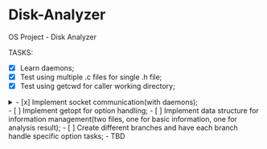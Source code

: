 # Disk-Analyzer
OS Project - Disk Analyzer

TASKS:
- [x] Learn daemons;
- [x] Test using multiple .c files for single .h file;
- [x] Test using getcwd for caller working directory;
<details>
<summary>
- [x] Implement socket communication(with daemons);
</summary>
	- [x] Implement multiple client management;
	- [x] Introduce threads to multiple client management;
</details>
- [ ] Implement getopt for option handling;
- [ ] Implement data structure for information management(two files, one for basic information, one for analysis result);
- [ ] Create different branches and have each branch handle specific option tasks;
- TBD
